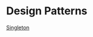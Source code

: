 # Design Patterns

[Singleton](https://dincersipka.medium.com/singleton-tasar%C4%B1m-kal%C4%B1b%C4%B1-7c9213d3c223)
